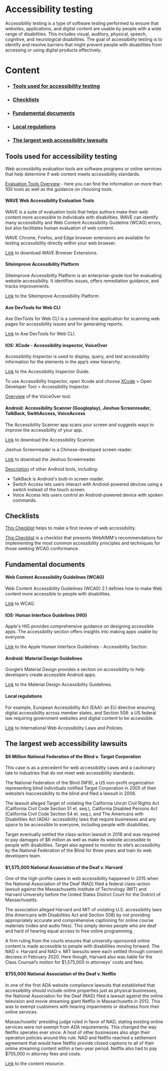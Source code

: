 # Accessibility testing

Accessibility testing is a type of software testing performed to ensure that websites, applications, and digital content are usable by people with a wide range of disabilities. This includes visual, auditory, physical, speech, cognitive, and neurological disabilities. The goal of accessibility testing is to identify and resolve barriers that might prevent people with disabilities from accessing or using digital products effectively.

# Content
- ### [Tools used for accessibility testing]()
- ### [Checklists]()
- ### [Fundamental documents]()
- ### [Local regulations]()
- ### [The largest web accessibility lawsuits]()

## Tools used for accessibility testing

Web accessibility evaluation tools are software programs or online services that help determine if web content meets accessibility standards.

<a href="https://www.w3.org/WAI/test-evaluate/tools/" target="_blank">Evaluation Tools Overview</a> - here you can find the information on more than 100 tools as well as the guidance on choosing tools.

#### WAVE Web Accessibility Evaluation Tools

WAVE is a suite of evaluation tools that helps authors make their web content more accessible to individuals with disabilities. WAVE can identify many accessibility and Web Content Accessibility Guideline (WCAG) errors, but also facilitates human evaluation of web content. 

WAVE Chrome, Firefox, and Edge browser extensions are available for testing accessibility directly within your web browser.

<a href="https://wave.webaim.org" target="_blank">Link</a> to download WAVE Browser Extensions.

#### Siteimprove Accessibility Platform

Siteimprove Accessibility Platform is an enterprise-grade tool for evaluating website accessibility. It identifies issues, offers remediation guidance, and tracks improvements.

<a href="https://www.siteimprove.com/product/inclusivity/">Link</a> to the Siteimprove Accessibility Platform.

#### Axe DevTools for Web CLI

Axe DevTools for Web CLI is a command-line application for scanning web pages for accessibility issues and for generating reports. 

<a href="https://docs.deque.com/devtools-for-web/4/en/cli-home">Link</a> to Axe DevTools for Web CLI.

#### IOS: XCode - Accessibility inspector, VoiceOver

Accessibility Inspector is used to display, query, and test accessibility information for the elements in the app’s view hierarchy.

<a href="https://developer.apple.com/documentation/accessibility/accessibility-inspector#" target="_blank">Link</a> to the Accessibility Inspector Guide. 

To use Accessibility Inspector, open Xcode and choose <a href="https://github.com/DariaMartinovskaya/XCode" target="_blank">XCode</a> > Open Developer Tool > Accessibility Inspector.

<a href="https://developer.apple.com/documentation/uikit/accessibility_for_uikit/supporting_voiceover_in_your_app" target="_blank">Overview</a> of the VoiceOver tool. 

#### Android: Accessibility Scanner (Googleplay), Jieshuo Screenreader, TalkBack, SwithAccess, VoiceAccess

The Accessibility Scanner app scans your screen and suggests ways to improve the accessibility of your app. 

<a href="https://play.google.com/store/apps/details?id=com.google.android.apps.accessibility.auditor&pli=1">Link</a> to download the Accessibility Scanner.

Jieshuo Screenreader is a Chinese-developed screen reader.

<a href="https://accessibleandroid.com/jieshuo-screen-reader/">Link</a> to download the Jieshuo Screenreader.

<a href="https://developer.android.com/guide/topics/ui/accessibility/testing">Description</a> of other Android tools, including:

- TalkBack is Android's built-in screen reader.
- Switch Access lets users interact with Android-powered devices using a switch instead of the touch screen.
- Voice Access lets users control an Android-powered device with spoken commands.


## Checklists

<a href="https://www.w3.org/WAI/test-evaluate/preliminary/">This Checklist</a> helps to make a first review of web accessibility.

<a href="https://webaim.org/standards/wcag/checklist">This Checklist</a> is a checklist that presents WebAIMM's recommendations for implementing the most common accessibility principles and techniques for those seeking WCAG conformance. 

## Fundamental documents

#### Web Content Accessibility Guidelines (WCAG)

Web Content Accessibility Guidelines (WCAG) 2.1 defines how to make Web content more accessible to people with disabilities.

<a href="https://www.w3.org/TR/WCAG21/" target="_blank">Link</a> to WCAG.

#### IOS: Human Interface Guidelines (HIG)

Apple's HIG provides comprehensive guidance on designing accessible apps. The accessibility section offers insights into making apps usable by everyone.

<a href="https://developer.apple.com/design/human-interface-guidelines/accessibility" target="_blank">Link</a> to the Apple Human Interface Guidelines - Accessibility Section.

#### Android: Material Design Guidelines

Google’s Material Design provides a section on accessibility to help developers create accessible Android apps.

<a href="https://m2.material.io/design/usability/accessibility.html" target="_blank">Link</a> to the Material Design Accessibility Guidelines. 

#### Local regulations

For example, European Accessibility Act (EAA): an EU directive ensuring digital accessibility across member states, and Section 508: a US federal law requiring government websites and digital content to be accessible.

<a href="https://www.whoisaccessible.com/guidelines/international-web-accessibility-laws-and-policies/" target="_blank">Link</a> to International Web Accessibility Laws and Policies.

## The largest web accessibility lawsuits 

#### $6 Million National Federation of the Blind v. Target Corporation

This case is as a precedent for web accessibility cases and a cautionary tale to industries that do not meet web accessibility standards. 

The National Federation of the Blind (NFB), a US non-profit organization representing blind individuals notified Target Corporation in 2005 of their website’s inaccessibility to the blind and filed a lawsuit in 2006. 

The lawsuit alleged Target of violating the California Unruh Civil Rights Act (California Civil Code Section 51 et. seq.), California Disabled Persons Act (California Civil Code Section 54 et. seq.), and The Americans with Disabilities Act (ADA)- accessibility laws that require businesses and any space to be accessible to everyone, including people with disabilities. 

Target eventually settled the class-action lawsuit in 2018 and was required to pay damages of $6 million as well as make its website accessible to people with disabilities. Target also agreed to monitor its site’s accessibility by the National Federation of the Blind for three years and train its web developers team.

#### $1,575,000 National Association of the Deaf v. Harvard

One of the high-profile cases in web accessibility happened In 2015 when the National Association of the Deaf (NAD) filed a federal class-action lawsuit against the Massachusetts Institute of Technology (MIT) and Harvard University before the United States District Court for the District of Massachusetts. 

The association alleged Harvard and MIT of violating U.S. accessibility laws (the Americans with Disabilities Act and Section 508) by not providing appropriately accurate and comprehensive captioning for online course materials (video and audio files). This simply denies people who are deaf and hard of hearing equal access to free online programming. 

A firm ruling from the courts ensures that university-sponsored online content is made accessible to people with disabilities moving forward. The NAD v. Harvard and NAD v. MIT lawsuits were each settled through consent decrees in February 2020. Here though, Harvard also was liable for the Class Counsel’s motion for $1,575,000 in attorneys’ costs and fees.

#### $755,000 National Association of the Deaf v. Netflix

In one of the first ADA website compliance lawsuits that established that accessibility should include online properties just as physical businesses, the National Association for the Deaf (NAD) filed a lawsuit against the online television and movie streaming giant Netflix in Massachusetts in 2012. This was to exempt customers with hearing impairments or deafness from their online services. 

Massachusetts’ presiding judge ruled in favor of NAD, stating existing online services were not exempt from ADA requirements. This changed the way Netflix operates ever since. A host of other businesses also align their operation policies around this rule. NAD and Netflix reached a settlement agreement that would have Netflix provide closed captions to all of their online streaming content within a two-year period. Netflix also had to pay $755,000 in attorney fees and costs.

<a href="https://www.whoisaccessible.com/guidelines/largest-web-accessibility-lawsuits/#6-million-national-federation-of-the-blind-v-target-corporation" target="_blank">Link</a> to the content resource.
